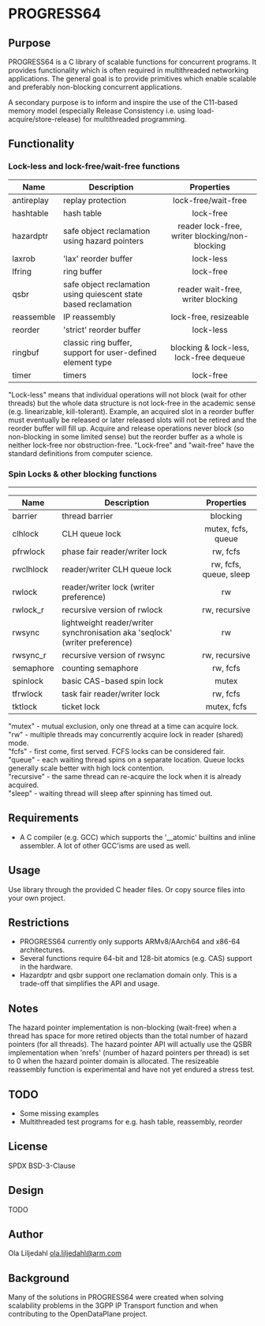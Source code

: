 PROGRESS64
====
Purpose
----
PROGRESS64 is a C library of scalable functions for concurrent programs. It provides functionality which is often required in multithreaded networking applications. The general goal is to provide primitives which enable scalable and preferably non-blocking concurrent applications.

A secondary purpose is to inform and inspire the use of the C11-based memory model (especially Release Consistency i.e. using load-acquire/store-release) for multithreaded programming.

Functionality
----
### Lock-less and lock-free/wait-free functions
| Name | Description | Properties |
| ---- | ---- | :----: |
| antireplay | replay protection | lock-free/wait-free
| hashtable | hash table | lock-free
| hazardptr | safe object reclamation using hazard pointers | reader lock-free, writer blocking/non-blocking
| laxrob | 'lax' reorder buffer | lock-less
| lfring | ring buffer | lock-free
| qsbr | safe object reclamation using quiescent state based reclamation | reader wait-free, writer blocking
| reassemble | IP reassembly | lock-free, resizeable
| reorder | 'strict' reorder buffer | lock-less
| ringbuf | classic ring buffer, support for user-defined element type | blocking & lock-less, lock-free dequeue
| timer | timers | lock-free

"Lock-less" means that individual operations will not block (wait for other threads) but the whole data structure is not lock-free in the academic sense (e.g. linearizable, kill-tolerant). Example, an acquired slot in a reorder buffer must eventually be released or later released slots will not be retired and the reorder buffer will fill up. Acquire and release operations never block (so non-blocking in some limited sense) but the reorder buffer as a whole is neither lock-free nor obstruction-free.
"Lock-free" and "wait-free" have the standard definitions from computer science.

### Spin Locks & other blocking functions
----
| Name | Description | Properties |
| ---- | ---- | :----: |
| barrier | thread barrier | blocking |
| clhlock | CLH queue lock | mutex, fcfs, queue |
| pfrwlock | phase fair reader/writer lock | rw, fcfs |
| rwclhlock | reader/writer CLH queue lock | rw, fcfs, queue, sleep |
| rwlock | reader/writer lock (writer preference) | rw |
| rwlock\_r | recursive version of rwlock | rw, recursive |
| rwsync | lightweight reader/writer synchronisation aka 'seqlock' (writer preference) | rw |
| rwsync\_r | recursive version of rwsync | rw, recursive |
| semaphore | counting semaphore | rw, fcfs |
| spinlock | basic CAS-based spin lock | mutex |
| tfrwlock | task fair reader/writer lock | rw, fcfs |
| tktlock | ticket lock | mutex, fcfs |

"mutex" - mutual exclusion, only one thread at a time can acquire lock.  
"rw" - multiple threads may concurrently acquire lock in reader (shared) mode.  
"fcfs" - first come, first served. FCFS locks can be considered fair.  
"queue" - each waiting thread spins on a separate location. Queue locks generally scale better with high lock contention.  
"recursive" - the same thread can re-acquire the lock when it is already acquired.  
"sleep" - waiting thread will sleep after spinning has timed out.

Requirements
----
* A C compiler (e.g. GCC) which supports the '\_\_atomic' builtins and inline assembler. A lot of other GCC'isms are used as well.

Usage
----
Use library through the provided C header files. Or copy source files into your own project.

Restrictions
----
* PROGRESS64 currently only supports ARMv8/AArch64 and x86-64 architectures.
* Several functions require 64-bit and 128-bit atomics (e.g. CAS) support in the hardware.
* Hazardptr and qsbr support one reclamation domain only. This is a trade-off that simplifies the API and usage.

Notes
----
The hazard pointer implementation is non-blocking (wait-free) when a thread has space for more retired objects than the total number of hazard pointers (for all threads).
The hazard pointer API will actually use the QSBR implementation when 'nrefs' (number of hazard pointers per thread) is set to 0 when the hazard pointer domain is allocated.
The resizeable reassembly function is experimental and have not yet endured a stress test.

TODO
----
* Some missing examples
* Multithreaded test programs for e.g. hash table, reassembly, reorder

License
----
SPDX BSD-3-Clause

Design
----
TODO

Author
----
Ola Liljedahl ola.liljedahl@arm.com

Background
----
Many of the solutions in PROGRESS64 were created when solving scalability problems in the 3GPP IP Transport function and when contributing to the OpenDataPlane project.
